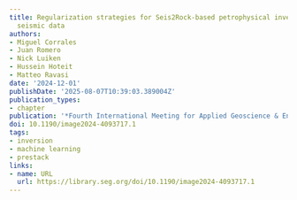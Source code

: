 ```yaml
---
title: Regularization strategies for Seis2Rock-based petrophysical inversion of prestack
  seismic data
authors:
- Miguel Corrales
- Juan Romero
- Nick Luiken
- Hussein Hoteit
- Matteo Ravasi
date: '2024-12-01'
publishDate: '2025-08-07T10:39:03.389004Z'
publication_types:
- chapter
publication: '*Fourth International Meeting for Applied Geoscience & Energy*'
doi: 10.1190/image2024-4093717.1
tags:
- inversion
- machine learning
- prestack
links:
- name: URL
  url: https://library.seg.org/doi/10.1190/image2024-4093717.1
---
```

